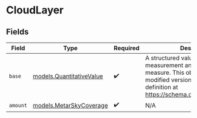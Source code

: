 # CloudLayer


## Fields

| Field                                                                                                                                                                                  | Type                                                                                                                                                                                   | Required                                                                                                                                                                               | Description                                                                                                                                                                            |
| -------------------------------------------------------------------------------------------------------------------------------------------------------------------------------------- | -------------------------------------------------------------------------------------------------------------------------------------------------------------------------------------- | -------------------------------------------------------------------------------------------------------------------------------------------------------------------------------------- | -------------------------------------------------------------------------------------------------------------------------------------------------------------------------------------- |
| `base`                                                                                                                                                                                 | [models.QuantitativeValue](../models/quantitativevalue.md)                                                                                                                             | :heavy_check_mark:                                                                                                                                                                     | A structured value representing a measurement and its unit of measure. This object is a slighly modified version of the schema.org definition at https://schema.org/QuantitativeValue<br/> |
| `amount`                                                                                                                                                                               | [models.MetarSkyCoverage](../models/metarskycoverage.md)                                                                                                                               | :heavy_check_mark:                                                                                                                                                                     | N/A                                                                                                                                                                                    |